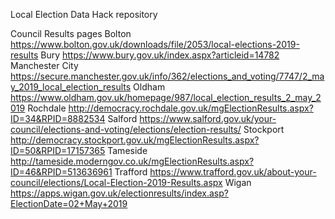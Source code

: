 Local Election Data Hack repository

Council	Results pages
Bolton	https://www.bolton.gov.uk/downloads/file/2053/local-elections-2019-results
Bury 	https://www.bury.gov.uk/index.aspx?articleid=14782
Manchester City	https://secure.manchester.gov.uk/info/362/elections_and_voting/7747/2_may_2019_local_election_results
Oldham	https://www.oldham.gov.uk/homepage/987/local_election_results_2_may_2019
Rochdale	http://democracy.rochdale.gov.uk/mgElectionResults.aspx?ID=34&RPID=8882534
Salford 	https://www.salford.gov.uk/your-council/elections-and-voting/elections/election-results/
Stockport	http://democracy.stockport.gov.uk/mgElectionResults.aspx?ID=50&RPID=17157365
Tameside	http://tameside.moderngov.co.uk/mgElectionResults.aspx?ID=46&RPID=513636961
Trafford	https://www.trafford.gov.uk/about-your-council/elections/Local-Election-2019-Results.aspx
Wigan	https://apps.wigan.gov.uk/electionresults/index.asp?ElectionDate=02+May+2019
